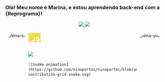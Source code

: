 ### Olá! Meu nome é Marina, e estou aprendendo back-end com a {Reprograma}! 

<div align="center">
  <a href="https://github.com/ninaportoc">
  <img height="180em" src="https://github-readme-stats.vercel.app/api?username=ninaportoc&show_icons=true&theme=vue&include_all_commits=true&count_private=true"/>
  <img height="180em" src="https://github-readme-stats.vercel.app/api/top-langs/?username=ninaportoc&layout=compact&langs_count=7&theme=vue"/>
</div>
<div style="display: inline_block"><br>
 <img align="center" alt="Nina-Js" height="30" width="40" src="https://raw.githubusercontent.com/devicons/devicon/master/icons/javascript/javascript-plain.svg">
 <img align="right" alt="Nina-yoda" height="150" style="border-radius:50px;" src="https://tenor.com/bvIfZ.gif">
   <img align="left" alt="Nina-bts" height="150" style="border-radius:50px;" src="https://data.whicdn.com/images/317485033/original.gif"
 </div> 
  
   ##
  
  <div>
  <a href = "mailto:marinaporto334@gmail.com"><img src="https://img.shields.io/badge/-Gmail-%23333?style=for-the-badge&logo=gmail&logoColor=white" target="_blank"></a>
<a href = "https://www.linkedin.com/in/marina-porto-carvalho-b50808176/"><img scr="https://img.shields.io/badge/linkedin-%230077B5.svg?style=for-the-badge&logo=linkedin&logoColor=white" target="_blank"></a>
    
    ![Snake animation](https://github.com/ninaportoc/ninaportoc/blob/output/github-contribution-grid-snake.svg)
 
</div>
